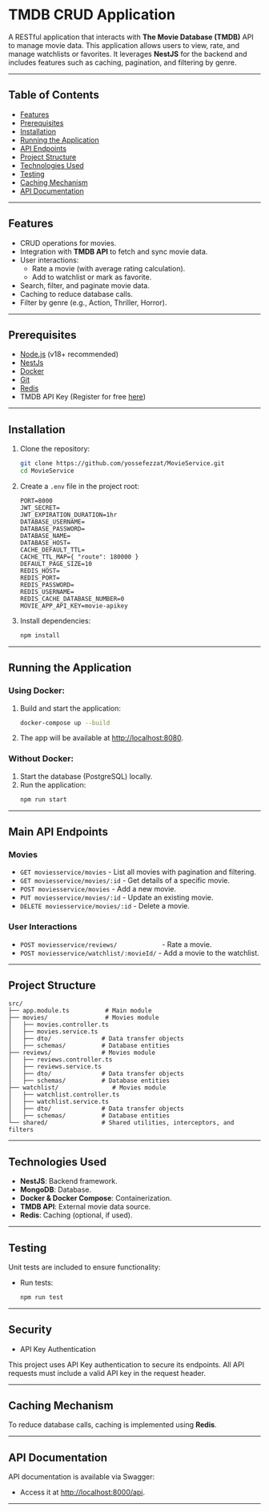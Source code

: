 # **TMDB CRUD Application**

A RESTful application that interacts with **The Movie Database (TMDB)** API to manage movie data. This application allows users to view, rate, and manage watchlists or favorites. It leverages **NestJS** for the backend and includes features such as caching, pagination, and filtering by genre.

---

## **Table of Contents**

- [Features](#features)
- [Prerequisites](#prerequisites)
- [Installation](#installation)
- [Running the Application](#running-the-application)
- [API Endpoints](#api-endpoints)
- [Project Structure](#project-structure)
- [Technologies Used](#technologies-used)
- [Testing](#testing)
- [Caching Mechanism](#caching-mechanism)
- [API Documentation](#api-documentation)

---

## **Features**

- CRUD operations for movies.
- Integration with **TMDB API** to fetch and sync movie data.
- User interactions:
  - Rate a movie (with average rating calculation).
  - Add to watchlist or mark as favorite.
- Search, filter, and paginate movie data.
- Caching to reduce database calls.
- Filter by genre (e.g., Action, Thriller, Horror).

---

## **Prerequisites**

- [Node.js](https://nodejs.org/) (v18+ recommended)
- [NestJs](https://docs.nestjs.com/)
- [Docker](https://www.docker.com/)
- [Git](https://git-scm.com/)
- [Redis](https://redis.io/)
- TMDB API Key (Register for free [here](https://www.themoviedb.org/))

---

## **Installation**

1. Clone the repository:
   ```bash
   git clone https://github.com/yossefezzat/MovieService.git
   cd MovieService
   ```

2. Create a `.env` file in the project root:
   ```env
   PORT=8000
   JWT_SECRET=
   JWT_EXPIRATION_DURATION=1hr
   DATABASE_USERNAME=
   DATABASE_PASSWORD=
   DATABASE_NAME=  
   DATABASE_HOST=
   CACHE_DEFAULT_TTL=
   CACHE_TTL_MAP={ "route": 180000 }
   DEFAULT_PAGE_SIZE=10
   REDIS_HOST=
   REDIS_PORT=
   REDIS_PASSWORD=
   REDIS_USERNAME=
   REDIS_CACHE_DATABASE_NUMBER=0
   MOVIE_APP_API_KEY=movie-apikey
   ```

3. Install dependencies:
   ```bash
   npm install
   ```

---

## **Running the Application**

### Using Docker:
1. Build and start the application:
   ```bash
   docker-compose up --build
   ```

2. The app will be available at [http://localhost:8080](http://localhost:8080).

### Without Docker:
1. Start the database (PostgreSQL) locally.
2. Run the application:
   ```bash
   npm run start
   ```

---

## **Main API Endpoints**

### **Movies**
- `GET moviesservice/movies` - List all movies with pagination and filtering.
- `GET moviesservice/movies/:id` - Get details of a specific movie.
- `POST moviesservice/movies` - Add a new movie.
- `PUT moviesservice/movies/:id` - Update an existing movie.
- `DELETE moviesservice/movies/:id` - Delete a movie.

### **User Interactions**
- `POST moviesservice/reviews/            ` - Rate a movie.
- `POST moviesservice/watchlist/:movieId/` - Add a movie to the watchlist.

---

## **Project Structure**

```
src/
├── app.module.ts          # Main module
├── movies/                # Movies module
│   ├── movies.controller.ts
│   ├── movies.service.ts
│   ├── dto/              # Data transfer objects
│   ├── schemas/          # Database entities
├── reviews/              # Movies module
│   ├── reviews.controller.ts
│   ├── reviews.service.ts
│   ├── dto/              # Data transfer objects
│   ├── schemas/          # Database entities
├── watchlist/               # Movies module
│   ├── watchlist.controller.ts
│   ├── watchlist.service.ts
│   ├── dto/              # Data transfer objects
│   ├── schemas/          # Database entities
└── shared/               # Shared utilities, interceptors, and filters
```

---

## **Technologies Used**

- **NestJS**: Backend framework.
- **MongoDB**: Database.
- **Docker & Docker Compose**: Containerization.
- **TMDB API**: External movie data source.
- **Redis**: Caching (optional, if used).

---

## **Testing**

Unit tests are included to ensure functionality:
- Run tests:
  ```bash
  npm run test
  ```

---

## **Security**

- API Key Authentication

This project uses API Key authentication to secure its endpoints. All API requests must include a valid API key in the request header.

---

## **Caching Mechanism**

To reduce database calls, caching is implemented using **Redis**.

---

## **API Documentation**

API documentation is available via Swagger:
- Access it at [http://localhost:8000/api](http://localhost:8000/api).

---